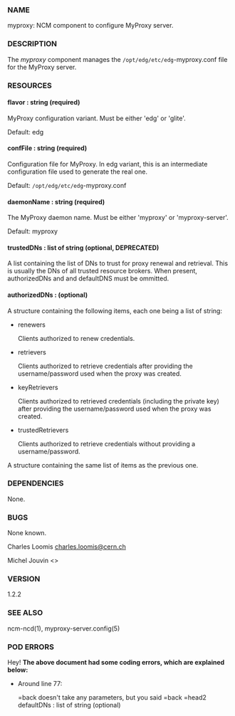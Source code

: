 ### NAME

myproxy:  NCM component to configure MyProxy server.

### DESCRIPTION

The _myproxy_ component manages the `/opt/edg/etc/edg`-myproxy.conf
file for the MyProxy server.  

### RESOURCES

#### flavor : string (required)

MyProxy configuration variant. Must be either 'edg' or 'glite'.

Default: edg

#### confFile : string (required)

Configuration file for MyProxy. In edg variant, this is an intermediate configuration file used to generate the real one.

Default: `/opt/edg/etc/edg`-myproxy.conf

#### daemonName : string (required)

The MyProxy daemon name. Must be either 'myproxy' or 'myproxy-server'.

Default: myproxy

#### trustedDNs : list of string (optional, DEPRECATED)

A list containing the list of DNs to trust for proxy renewal and retrieval.  This is
usually the DNs of all trusted resource brokers. When present, authorizedDNs and and defaultDNS must be ommitted.

#### authorizedDNs :  (optional)

A structure containing the following items, each one being a list of string:

- renewers

    Clients authorized to renew credentials.

- retrievers

    Clients authorized to retrieve credentials after providing the username/password used when the proxy was created.

- keyRetrievers

    Clients authorized to retrieved credentials (including the private key) after providing the username/password used when the proxy was created.

- trustedRetrievers

    Clients authorized to retrieve credentials without providing a username/password.

A structure containing the same list of items as the previous one.

### DEPENDENCIES

None.

### BUGS

None known.

Charles Loomis <charles.loomis@cern.ch>

Michel Jouvin <>

### VERSION

1.2.2

### SEE ALSO

ncm-ncd(1), myproxy-server.config(5)

### POD ERRORS

Hey! **The above document had some coding errors, which are explained below:**

- Around line 77:

    &#x3d;back doesn't take any parameters, but you said =back  =head2 defaultDNs : list of string (optional)
